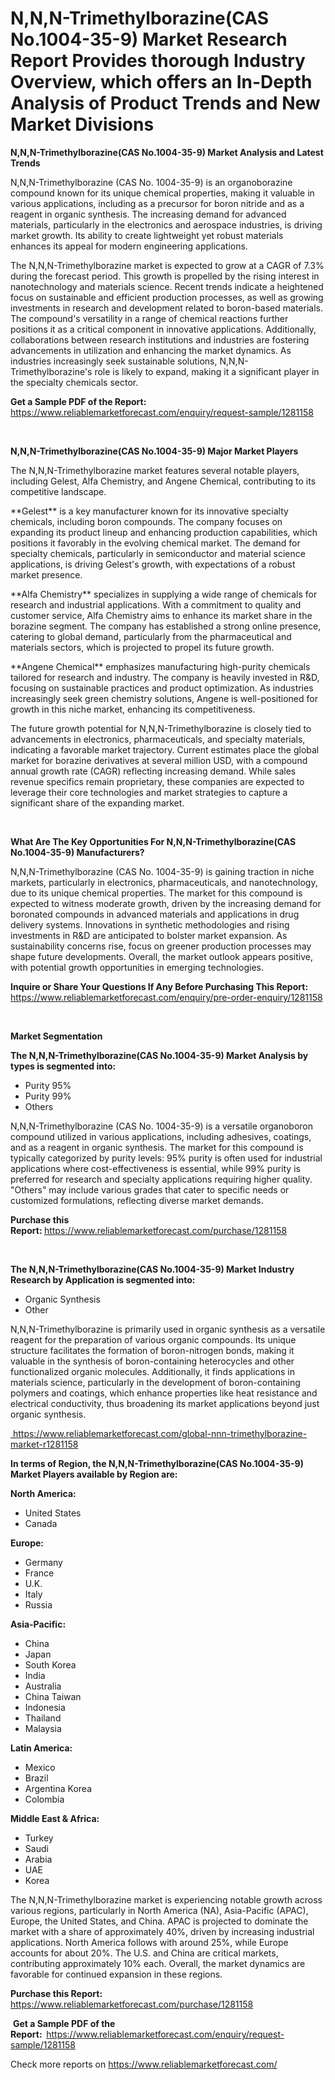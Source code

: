 <p><h1>N,N,N-Trimethylborazine(CAS No.1004-35-9) Market Research Report Provides thorough Industry Overview, which offers an In-Depth Analysis of Product Trends and New Market Divisions</h1></p><p><strong>N,N,N-Trimethylborazine(CAS No.1004-35-9) Market Analysis and Latest Trends</strong></p>
<p><p>N,N,N-Trimethylborazine (CAS No. 1004-35-9) is an organoborazine compound known for its unique chemical properties, making it valuable in various applications, including as a precursor for boron nitride and as a reagent in organic synthesis. The increasing demand for advanced materials, particularly in the electronics and aerospace industries, is driving market growth. Its ability to create lightweight yet robust materials enhances its appeal for modern engineering applications.</p><p>The N,N,N-Trimethylborazine market is expected to grow at a CAGR of 7.3% during the forecast period. This growth is propelled by the rising interest in nanotechnology and materials science. Recent trends indicate a heightened focus on sustainable and efficient production processes, as well as growing investments in research and development related to boron-based materials. The compound's versatility in a range of chemical reactions further positions it as a critical component in innovative applications. Additionally, collaborations between research institutions and industries are fostering advancements in utilization and enhancing the market dynamics. As industries increasingly seek sustainable solutions, N,N,N-Trimethylborazine's role is likely to expand, making it a significant player in the specialty chemicals sector.</p></p>
<p><strong>Get a Sample PDF of the Report:&nbsp;</strong> <a href="https://www.reliablemarketforecast.com/enquiry/request-sample/1281158?utm_campaign=1110&utm_medium=2&utm_source=Github&utm_content=ia&utm_term=28022025&utm_id=nnn-trimethylborazinecas-no1004-35-9">https://www.reliablemarketforecast.com/enquiry/request-sample/1281158</a></p>
<p>&nbsp;</p>
<p><strong>N,N,N-Trimethylborazine(CAS No.1004-35-9) Major Market Players</strong></p>
<p><p>The N,N,N-Trimethylborazine market features several notable players, including Gelest, Alfa Chemistry, and Angene Chemical, contributing to its competitive landscape. </p><p>**Gelest** is a key manufacturer known for its innovative specialty chemicals, including boron compounds. The company focuses on expanding its product lineup and enhancing production capabilities, which positions it favorably in the evolving chemical market. The demand for specialty chemicals, particularly in semiconductor and material science applications, is driving Gelest's growth, with expectations of a robust market presence.</p><p>**Alfa Chemistry** specializes in supplying a wide range of chemicals for research and industrial applications. With a commitment to quality and customer service, Alfa Chemistry aims to enhance its market share in the borazine segment. The company has established a strong online presence, catering to global demand, particularly from the pharmaceutical and materials sectors, which is projected to propel its future growth.</p><p>**Angene Chemical** emphasizes manufacturing high-purity chemicals tailored for research and industry. The company is heavily invested in R&D, focusing on sustainable practices and product optimization. As industries increasingly seek green chemistry solutions, Angene is well-positioned for growth in this niche market, enhancing its competitiveness.</p><p>The future growth potential for N,N,N-Trimethylborazine is closely tied to advancements in electronics, pharmaceuticals, and specialty materials, indicating a favorable market trajectory. Current estimates place the global market for borazine derivatives at several million USD, with a compound annual growth rate (CAGR) reflecting increasing demand. While sales revenue specifics remain proprietary, these companies are expected to leverage their core technologies and market strategies to capture a significant share of the expanding market.</p></p>
<p>&nbsp;</p>
<p><strong>What Are The Key Opportunities For N,N,N-Trimethylborazine(CAS No.1004-35-9) Manufacturers?</strong></p>
<p><p>N,N,N-Trimethylborazine (CAS No. 1004-35-9) is gaining traction in niche markets, particularly in electronics, pharmaceuticals, and nanotechnology, due to its unique chemical properties. The market for this compound is expected to witness moderate growth, driven by the increasing demand for boronated compounds in advanced materials and applications in drug delivery systems. Innovations in synthetic methodologies and rising investments in R&D are anticipated to bolster market expansion. As sustainability concerns rise, focus on greener production processes may shape future developments. Overall, the market outlook appears positive, with potential growth opportunities in emerging technologies.</p></p>
<p><strong>Inquire or Share Your Questions If Any Before Purchasing This Report:</strong> <a href="https://www.reliablemarketforecast.com/enquiry/pre-order-enquiry/1281158?utm_campaign=1110&utm_medium=2&utm_source=Github&utm_content=ia&utm_term=28022025&utm_id=nnn-trimethylborazinecas-no1004-35-9">https://www.reliablemarketforecast.com/enquiry/pre-order-enquiry/1281158</a></p>
<p>&nbsp;</p>
<p><strong>Market Segmentation</strong></p>
<p><strong>The N,N,N-Trimethylborazine(CAS No.1004-35-9) Market Analysis by types is segmented into:</strong></p>
<p><ul><li>Purity 95%</li><li>Purity 99%</li><li>Others</li></ul></p>
<p><p>N,N,N-Trimethylborazine (CAS No. 1004-35-9) is a versatile organoboron compound utilized in various applications, including adhesives, coatings, and as a reagent in organic synthesis. The market for this compound is typically categorized by purity levels: 95% purity is often used for industrial applications where cost-effectiveness is essential, while 99% purity is preferred for research and specialty applications requiring higher quality. "Others" may include various grades that cater to specific needs or customized formulations, reflecting diverse market demands.</p></p>
<p><strong>Purchase this Report:&nbsp;</strong><a href="https://www.reliablemarketforecast.com/purchase/1281158?utm_campaign=1110&utm_medium=2&utm_source=Github&utm_content=ia&utm_term=28022025&utm_id=nnn-trimethylborazinecas-no1004-35-9">https://www.reliablemarketforecast.com/purchase/1281158</a></p>
<p>&nbsp;</p>
<p><strong>The N,N,N-Trimethylborazine(CAS No.1004-35-9) Market Industry Research by Application is segmented into:</strong></p>
<p><ul><li>Organic Synthesis</li><li>Other</li></ul></p>
<p><p>N,N,N-Trimethylborazine is primarily used in organic synthesis as a versatile reagent for the preparation of various organic compounds. Its unique structure facilitates the formation of boron-nitrogen bonds, making it valuable in the synthesis of boron-containing heterocycles and other functionalized organic molecules. Additionally, it finds applications in materials science, particularly in the development of boron-containing polymers and coatings, which enhance properties like heat resistance and electrical conductivity, thus broadening its market applications beyond just organic synthesis.</p></p>
<p><a href="https://www.reliablemarketforecast.com/global-nnn-trimethylborazine-market-r1281158?utm_campaign=1110&utm_medium=2&utm_source=Github&utm_content=ia&utm_term=28022025&utm_id=nnn-trimethylborazinecas-no1004-35-9">&nbsp;https://www.reliablemarketforecast.com/global-nnn-trimethylborazine-market-r1281158</a></p>
<p><strong>In terms of Region, the N,N,N-Trimethylborazine(CAS No.1004-35-9) Market Players available by Region are:</strong></p>
<p>
    <p> <strong> North America: </strong>
        <ul>
            <li>United States</li>
            <li>Canada</li>
        </ul>
        </p> 
    <p> <strong> Europe: </strong>
        <ul>
            <li>Germany</li>
            <li>France</li>
            <li>U.K.</li>
            <li>Italy</li>
            <li>Russia</li>
        </ul>
        </p> 
    <p> <strong> Asia-Pacific: </strong>
        <ul>
            <li>China</li>
            <li>Japan</li>
            <li>South Korea</li>
            <li>India</li>
            <li>Australia</li>
            <li>China Taiwan</li>
            <li>Indonesia</li>
            <li>Thailand</li>
            <li>Malaysia</li>
        </ul>
        </p> 
    <p> <strong> Latin America: </strong>
        <ul>
            <li>Mexico</li>
            <li>Brazil</li>
            <li>Argentina Korea</li>
            <li>Colombia</li>
        </ul>
        </p> 
    <p> <strong> Middle East & Africa: </strong>
        <ul>
            <li>Turkey</li>
            <li>Saudi</li>
            <li>Arabia</li>
            <li>UAE</li>
            <li>Korea</li>
        </ul>
    </p>
    </p>
<p><p>The N,N,N-Trimethylborazine market is experiencing notable growth across various regions, particularly in North America (NA), Asia-Pacific (APAC), Europe, the United States, and China. APAC is projected to dominate the market with a share of approximately 40%, driven by increasing industrial applications. North America follows with around 25%, while Europe accounts for about 20%. The U.S. and China are critical markets, contributing approximately 10% each. Overall, the market dynamics are favorable for continued expansion in these regions.</p></p>
<p><strong>Purchase this Report: </strong><a href="https://www.reliablemarketforecast.com/purchase/1281158?utm_campaign=1110&utm_medium=2&utm_source=Github&utm_content=ia&utm_term=28022025&utm_id=nnn-trimethylborazinecas-no1004-35-9">https://www.reliablemarketforecast.com/purchase/1281158</a></p>
<p>&nbsp;<strong>Get a Sample PDF of the Report:&nbsp;&nbsp;</strong><a href="https://www.reliablemarketforecast.com/enquiry/request-sample/1281158?utm_campaign=1110&utm_medium=2&utm_source=Github&utm_content=ia&utm_term=28022025&utm_id=nnn-trimethylborazinecas-no1004-35-9">https://www.reliablemarketforecast.com/enquiry/request-sample/1281158</a></p>
<p><strong></strong></p>
<p>Check more reports on <a href="https://www.reliablemarketforecast.com/?utm_campaign=1110&utm_medium=2&utm_source=Github&utm_content=ia&utm_term=28022025&utm_id=nnn-trimethylborazinecas-no1004-35-9">https://www.reliablemarketforecast.com/</a></p>